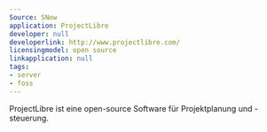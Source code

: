 ```yaml
---
Source: SNow
application: ProjectLibre
developer: null
developerlink: http://www.projectlibre.com/
licensingmodel: open source
linkapplication: null
tags:
- server
- foss
---
```

ProjectLibre ist eine open-source Software für Projektplanung und -steuerung.
